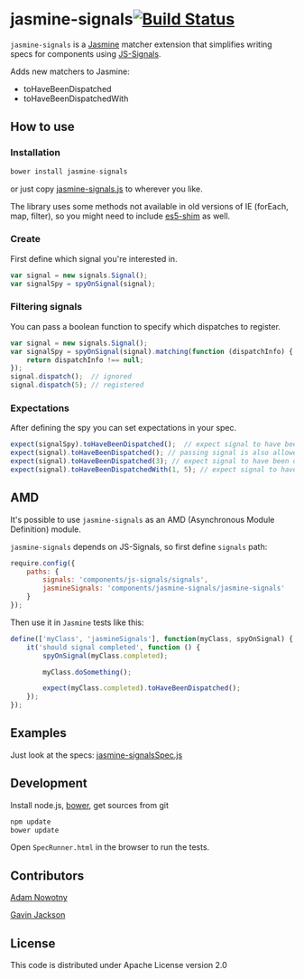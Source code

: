 jasmine-signals[![Build Status](https://secure.travis-ci.org/AdamNowotny/jasmine-signals.png)](http://travis-ci.org/AdamNowotny/jasmine-signals)
================
`jasmine-signals` is a [Jasmine](https://github.com/pivotal/jasmine) matcher extension that simplifies writing specs for components using [JS-Signals](http://millermedeiros.github.com/js-signals/).

Adds new matchers to Jasmine:
 * toHaveBeenDispatched
 * toHaveBeenDispatchedWith

How to use
--------------
### Installation
```js
bower install jasmine-signals
```
or just copy [jasmine-signals.js](https://raw.github.com/AdamNowotny/jasmine-signals/master/jasmine-signals.js) to wherever you like.

The library uses some methods not available in old versions of IE (forEach, map, filter), so you might need to include [es5-shim](https://github.com/kriskowal/es5-shim) as well.

### Create
First define which signal you're interested in.

```js
var signal = new signals.Signal();
var signalSpy = spyOnSignal(signal);
```

### Filtering signals
You can pass a boolean function to specify which dispatches to register.

```js
var signal = new signals.Signal();
var signalSpy = spyOnSignal(signal).matching(function (dispatchInfo) {
	return dispatchInfo !== null;
});
signal.dispatch();  // ignored
signal.dispatch(5); // registered
```

### Expectations
After defining the spy you can set expectations in your spec.

```js
expect(signalSpy).toHaveBeenDispatched();  // expect signal to have been dispatched at least once
expect(signal).toHaveBeenDispatched(); // passing signal is also allowed, first spy will be used
expect(signal).toHaveBeenDispatched(3); // expect signal to have been dispatched 3 times
expect(signal).toHaveBeenDispatchedWith(1, 5); // expect signal to have been dispatched with parameters
```

AMD
-------------
It's possible to use `jasmine-signals` as an AMD (Asynchronous Module Definition) module.

`jasmine-signals` depends on JS-Signals, so first define `signals` path:

```js
require.config({
	paths: {
		signals: 'components/js-signals/signals',
		jasmineSignals: 'components/jasmine-signals/jasmine-signals'
	}
});
```

Then use it in `Jasmine` tests like this:

```js
define(['myClass', 'jasmineSignals'], function(myClass, spyOnSignal) {
	it('should signal completed', function () {
		spyOnSignal(myClass.completed);

		myClass.doSomething();

		expect(myClass.completed).toHaveBeenDispatched();
	});
});
```

Examples
--------
Just look at the specs: [jasmine-signalsSpec.js](https://github.com/AdamNowotny/jasmine-signals/tree/master/jasmine-signalsSpec.js)

Development
-----------
Install node.js, [bower](http://twitter.github.com/bower), get sources from git
```js
npm update
bower update
```
Open `SpecRunner.html` in the browser to run the tests.

Contributors
------------
[Adam Nowotny](https://github.com/AdamNowotny)

[Gavin Jackson](https://github.com/gavJackson)

License
-------
This code is distributed under Apache License version 2.0
